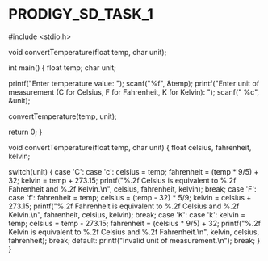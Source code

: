 # PRODIGY_SD_TASK_1

#include <stdio.h>

void convertTemperature(float temp, char unit);

int main() { float temp; char unit;

printf("Enter temperature value: ");
scanf("%f", &temp);
printf("Enter unit of measurement (C for Celsius, F for Fahrenheit, K for Kelvin): ");
scanf(" %c", &unit);

convertTemperature(temp, unit);

return 0;
}

void convertTemperature(float temp, char unit) { float celsius, fahrenheit, kelvin;

switch(unit) {
    case 'C':
    case 'c':
        celsius = temp;
        fahrenheit = (temp * 9/5) + 32;
        kelvin = temp + 273.15;
        printf("%.2f Celsius is equivalent to %.2f Fahrenheit and %.2f Kelvin.\n", celsius, fahrenheit, kelvin);
        break;
    case 'F':
    case 'f':
        fahrenheit = temp;
        celsius = (temp - 32) * 5/9;
        kelvin = celsius + 273.15;
        printf("%.2f Fahrenheit is equivalent to %.2f Celsius and %.2f Kelvin.\n", fahrenheit, celsius, kelvin);
        break;
    case 'K':
    case 'k':
        kelvin = temp;
        celsius = temp - 273.15;
        fahrenheit = (celsius * 9/5) + 32;
        printf("%.2f Kelvin is equivalent to %.2f Celsius and %.2f Fahrenheit.\n", kelvin, celsius, fahrenheit);
        break;
    default:
        printf("Invalid unit of measurement.\n");
        break;
}
}
